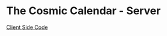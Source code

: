 # The Cosmic Calendar - Server

[Client Side Code](https://github.com/brandonb81/The-Cosmic-Calendar-Client)
